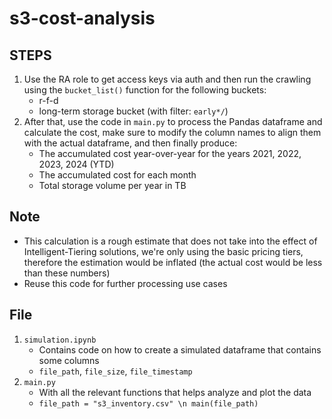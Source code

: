 # s3-cost-analysis

## STEPS
1. Use the RA role to get access keys via auth and then run the crawling using the `bucket_list()` function for the following buckets:
   * r-f-d
   * long-term storage bucket (with filter: `early*/`)
2. After that, use the code in `main.py` to process the Pandas dataframe and calculate the cost, make sure to modify the column names to align them with the actual dataframe, and then finally produce:
   * The accumulated cost year-over-year for the years 2021, 2022, 2023, 2024 (YTD)
   * The accumulated cost for each month
   * Total storage volume per year in TB

## Note
* This calculation is a rough estimate that does not take into the effect of Intelligent-Tiering solutions, we're only using the basic pricing tiers, therefore the estimation would be inflated (the actual cost would be less than these numbers)
* Reuse this code for further processing use cases

## File
1. `simulation.ipynb`
   * Contains code on how to create a simulated dataframe that contains some columns
   * `file_path`, `file_size`, `file_timestamp`
2. `main.py`
   * With all the relevant functions that helps analyze and plot the data
   * `file_path = "s3_inventory.csv" \n main(file_path)`
